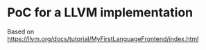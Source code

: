 # PoC for a LLVM implementation

Based on https://llvm.org/docs/tutorial/MyFirstLanguageFrontend/index.html
